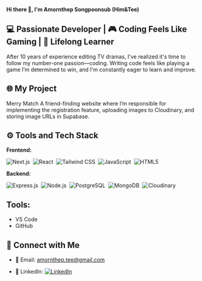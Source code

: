 __Hi there 👋, I'm Amornthep Songpoonsub (Him&Tee)__

## 💻 Passionate Developer | 🎮 Coding Feels Like Gaming | 🌱 Lifelong Learner

After 10 years of experience editing TV dramas, I've realized it's time to follow my number-one passion—coding. Writing code feels like playing a game I’m determined to win, and I'm constantly eager to learn and improve.




## 🌐 My Project

Merry Match
A friend-finding website where I’m responsible for implementing the registration feature, uploading images to Cloudinary, and storing image URLs in Supabase.



## ⚙️ Tools and Tech Stack
__Frontend:__


![Next.js](https://img.shields.io/badge/-Next.js-000000?logo=next.js&logoColor=white&style=flat)&nbsp;&nbsp;![React](https://img.shields.io/badge/-React-61DAFB?logo=react&logoColor=black&style=flat)&nbsp;&nbsp;![Tailwind CSS](https://img.shields.io/badge/-Tailwind%20CSS-38B2AC?logo=tailwindcss&logoColor=white&style=flat)&nbsp;&nbsp;![JavaScript](https://img.shields.io/badge/-JavaScript-F7DF1E?logo=javascript&logoColor=black&style=flat)&nbsp;&nbsp;![HTML5](https://img.shields.io/badge/-HTML5-E34F26?logo=html5&logoColor=white&style=flat) 



__Backend:__

![Express.js](https://img.shields.io/badge/-Express.js-000000?logo=express&logoColor=white&style=flat)&nbsp;&nbsp;![Node.js](https://img.shields.io/badge/-Node.js-339933?logo=node.js&logoColor=white&style=flat)&nbsp;&nbsp;![PostgreSQL](https://img.shields.io/badge/-PostgreSQL-336791?logo=postgresql&logoColor=white&style=flat)&nbsp;&nbsp;![MongoDB](https://img.shields.io/badge/-MongoDB-47A248?logo=mongodb&logoColor=white&style=flat)&nbsp;&nbsp;![Cloudinary](https://img.shields.io/badge/-Cloudinary-2F82FF?logo=cloudinary&logoColor=white&style=flat)




  
## __Tools:__
- VS Code
- GitHub

## 🔗 Connect with Me

- 📧 Email: [amornthep.tee@gmail.com](mailto:amornthep.tee@gmail.com)

- 💼 LinkedIn: [![LinkedIn](https://img.shields.io/badge/-LinkedIn-0077B5?logo=linkedin&logoColor=white&style=flat)](https://www.linkedin.com/in/amornthep-him)


